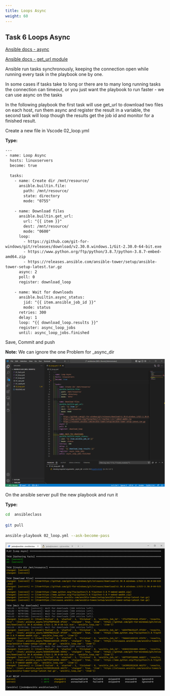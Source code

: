 ```yaml
---
title: Loops Async
weight: 60
---
```


## Task 6 Loops Async

[Ansible docs - async](https://docs.ansible.com/ansible/latest/user_guide/playbooks_async.html)

[Ansible docs - get_url module](https://docs.ansible.com/ansible/latest/collections/ansible/builtin/get_url_module.html)

Ansible run tasks synchronously, keeping the connection open while running every task in the playbook one by one.

In some cases if tasks take to long or there are to many long running tasks the connection can timeout, or you just want the playbook to run faster - we can use async on the tasks

In the following playbook the first task will use get_url to download two files on each host, run them async and register the result in a variable, the second task will loop though the results get the job id and monitor for a finished result.

Create a new file in Vscode 02_loop.yml

__Type:__

```ansible
---
- name: Loop Async
  hosts: linuxservers
  become: true

  tasks:
    - name: Create dir /mnt/resource/
      ansible.builtin.file:
        path: /mnt/resource/
        state: directory
        mode: "0755"

    - name: Download files
      ansible.builtin.get_url:
        url: "{{ item }}"
        dest: /mnt/resource/
        mode: "0600"
      loop:
        - https://github.com/git-for-windows/git/releases/download/v2.30.0.windows.1/Git-2.30.0-64-bit.exe
        - https://www.python.org/ftp/python/3.8.7/python-3.8.7-embed-amd64.zip
        - https://releases.ansible.com/ansible-tower/setup/ansible-tower-setup-latest.tar.gz
      async: 2
      poll: 0
      register: download_loop

    - name: Wait for downloads
      ansible.builtin.async_status:
        jid: "{{ item.ansible_job_id }}"
        mode: status
      retries: 300
      delay: 1
      loop: "{{ download_loop.results }}"
      register: async_loop_jobs
      until: async_loop_jobs.finished

```

Save, Commit and push

__Note:__ We can ignore the one Problem for _async_dir

![Alt text](images/001_ansible_loop_async_playbook.png?raw=true "ansible loop async playbook")

On the ansible server pull the new playbook and run it

__Type:__

```bash
cd  ansibleclass

git pull

ansible-playbook 02_loop.yml --ask-become-pass

```

![Alt text](images/002_ansible_loop_async_playbook_run.png?raw=true "ansible loop async playbook run")
